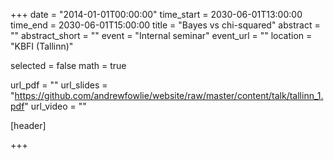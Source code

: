 +++
date = "2014-01-01T00:00:00"
time_start = 2030-06-01T13:00:00
time_end = 2030-06-01T15:00:00
title = "Bayes vs chi-squared"
abstract = ""
abstract_short = ""
event = "Internal seminar"
event_url = ""
location = "KBFI (Tallinn)"

selected = false
math = true

url_pdf = ""
url_slides = "https://github.com/andrewfowlie/website/raw/master/content/talk/tallinn_1.pdf"
url_video = ""

[header]

+++
